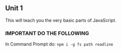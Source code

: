 ## Unit 1
This will teach you the very basic parts of JavaScript. 

### IMPORTANT DO THE FOLLOWING

In Command Prompt do:
`npm i -g fs path readline`